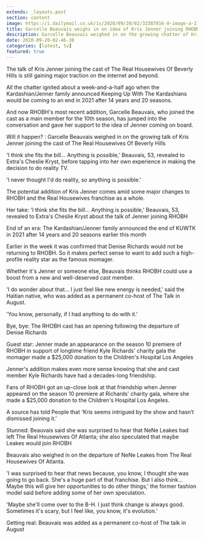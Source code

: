 ```yaml
---
extends: _layouts.post
section: content
image: https://i.dailymail.co.uk/1s/2020/09/20/02/33387016-0-image-a-17_1600565975044.jpg 
title: Garcelle Beauvais weighs in on idea of Kris Jenner joining RHOBH I think she fits the bill 
description: Garcelle Beauvais weighed in on the growing chatter of Kris Jenner joining The Real Housewives Of Beverly Hills I think she fits the bill, the former model said. 
date: 2020-09-20-02-46-38 
categories: [latest, tv] 
featured: true 
--- 
```

The talk of Kris Jenner joining the cast of The Real Housewives Of Beverly Hills is still gaining major traction on the internet and beyond.

All the chatter ignited about a week-and-a-half ago when the Kardashian/Jenner family announced Keeping Up With The Kardashians would be coming to an end in 2021 after 14 years and 20 seasons. 

And now RHOBH's most recent addition, Garcelle Beauvais, who joined the cast as a main member for the 10th season, has jumped into the conversation and gave her support to the idea of Jenner coming on board.  

Will it happen? : Garcelle Beauvais weighed in on the growing talk of Kris Jenner joining the cast of The Real Housewives Of Beverly Hills

'I think she fits the bill… Anything is possible,' Beauvais, 53, revealed to Extra's Cheslie Kryst, before tapping into her own experience in making the decision to do reality TV.

'I never thought I'd do reality, so anything is possible.'

The potential addition of Kris Jenner comes amid some major changes to RHOBH and the Real Housewives franchise as a whole.  

Her take: 'I think she fits the bill… Anything is possible,' Beauvais, 53, revealed to Extra's Cheslie Kryst about the talk of Jenner joining RHOBH

End of an era: The Kardashian/Jenner family announced the end of KUWTK in 2021 after 14 years and 20 seasons earlier this month

Earlier in the week it was confirmed that Denise Richards would not be returning to RHOBH. So it makes perfect sense to want to add such a high-profile reality star as the famous momager.

Whether it's Jenner or someone else, Beauvais thinks RHOBH could use a boost from a new and well-deserved cast member.

'I do wonder about that… I just feel like new energy is needed,' said the Haitian native, who was added as a permanent co-host of The Talk in August.

'You know, personally, if I had anything to do with it.' 

Bye, bye: The RHOBH cast has an opening following the departure of Denise Richards

Guest star: Jenner made an appearance on the season 10 premiere of RHOBH in support of longtime friend Kyle Richards' charity gala the momager made a $25,000 donation to the Children's Hospital Los Angeles

Jenner's addition makes even more sense knowing that she and cast member Kyle Richards have had a decades-long friendship. 

Fans of RHOBH got an up-close look at that friendship when Jenner appeared on the season 10 premiere at Richards' charity gala, where she made a $25,000 donation to the Children's Hospital Los Angeles.             

A source has told People that 'Kris seems intrigued by the show and hasn’t dismissed joining it.'   

Stunned: Beauvais said she was surprised to hear that NeNe Leakes had left The Real Housewives Of Atlanta; she also speculated that maybe Leakes would join RHOBH

Beauvais also weighed in on the departure of NeNe Leakes from The Real Housewives Of Atlanta.

'I was surprised to hear that news because, you know, I thought she was going to go back. She's a huge part of that franchise. But I also think… Maybe this will give her opportunities to do other things,' the former fashion model said before adding some of her own speculation.

'Maybe she'll come over to the B-H. I just think change is always good. Sometimes it's scary, but I feel like, you know, it's evolution.'

Getting real: Beauvais was added as a permanent co-host of The talk in August

